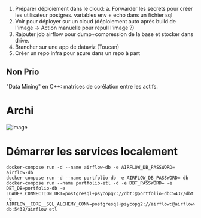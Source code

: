 1. Préparer déploiement dans le cloud:
  a. Forwarder les secrets pour créer les utilisateur postgres. variables env + echo dans un fichier sql
2. Voir pour déployer sur un cloud (déploiement auto après build de l'image -> Action manuelle pour repull l'image ?)
3. Rajouter job airflow pour dump+compression de la base et stocker dans drive.
4. Brancher sur une app de dataviz (Toucan)
5. Créer un repo infra pour azure dans un repo à part 

## Non Prio
"Data Mining" en C++: matrices de corélation entre les actifs.


# Archi
![image](https://user-images.githubusercontent.com/82377798/161383439-889080a5-80eb-471d-967c-fa7ca56cc7a0.png)

# Démarrer les services localement
```
docker-compose run -d --name airflow-db -e AIRFLOW_DB_PASSWORD= airflow-db
docker-compose run -d --name portfolio-db -e AIRFLOW_DB_PASSWORD= db
docker-compose run --name portfolio-etl -d -e DBT_PASSWORD= -e DBT_DB=portfolio-db -e LOADER_CONNECTION_URI=postgresql+psycopg2://dbt:@portfolio-db:5432/dbt  -e AIRFLOW__CORE__SQL_ALCHEMY_CONN=postgresql+psycopg2://airflow:@airflow-db:5432/airflow etl

```
